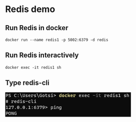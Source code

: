 # Redis demo

## Run Redis in docker
```
docker run --name redis1 -p 5002:6379 -d redis
```

## Run Redis interactively
```
docker exec -it redis1 sh
```

## Type redis-cli
![Screenshot](screenshot-docker-exec.png)